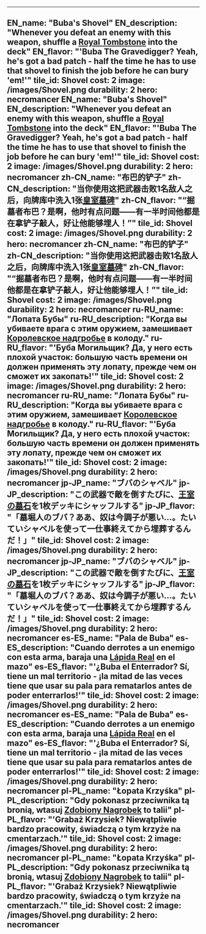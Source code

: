 ---

EN_name: "Buba's Shovel"
EN_description: "Whenever you defeat an enemy with this weapon, shuffle a <a href = '../en/items#RoyalTombstone'>Royal Tombstone</a> into the deck"
EN_flavor: "'Buba The Gravedigger? Yeah, he's got a bad patch - half the time he has to use that shovel to finish the job before he can bury 'em!'"
tile_id: Shovel
cost: 2
image: /images/Shovel.png
durability: 2
hero: necromancer
EN_name: "Buba's Shovel"
EN_description: "Whenever you defeat an enemy with this weapon, shuffle a <a href = '../en/items#RoyalTombstone'>Royal Tombstone</a> into the deck"
EN_flavor: "'Buba The Gravedigger? Yeah, he's got a bad patch - half the time he has to use that shovel to finish the job before he can bury 'em!'"
tile_id: Shovel
cost: 2
image: /images/Shovel.png
durability: 2
hero: necromancer
zh-CN_name: "布巴的铲子"
zh-CN_description: "当你使用这把武器击败1名敌人之后，向牌库中洗入1张<a href = '../zh_cn/items#RoyalTombstone'>皇室墓碑</a>"
zh-CN_flavor: "“掘墓者布巴？是啊，他时有点问题——有一半时间他都是在拿铲子敲人，好让他能够埋人！”"
tile_id: Shovel
cost: 2
image: /images/Shovel.png
durability: 2
hero: necromancer
zh-CN_name: "布巴的铲子"
zh-CN_description: "当你使用这把武器击败1名敌人之后，向牌库中洗入1张<a href = '../zh_cn/items#RoyalTombstone'>皇室墓碑</a>"
zh-CN_flavor: "“掘墓者布巴？是啊，他时有点问题——有一半时间他都是在拿铲子敲人，好让他能够埋人！”"
tile_id: Shovel
cost: 2
image: /images/Shovel.png
durability: 2
hero: necromancer
ru-RU_name: "Лопата Бубы"
ru-RU_description: "Когда вы убиваете врага с этим оружием, замешивает <a href = '../ru_ru/items#RoyalTombstone'>Королевское надгробье</a> в колоду."
ru-RU_flavor: "'Буба Могильщик? Да, у него есть плохой участок: большую часть времени он должен применять эту лопату, прежде чем он сможет их закопать!'"
tile_id: Shovel
cost: 2
image: /images/Shovel.png
durability: 2
hero: necromancer
ru-RU_name: "Лопата Бубы"
ru-RU_description: "Когда вы убиваете врага с этим оружием, замешивает <a href = '../ru_ru/items#RoyalTombstone'>Королевское надгробье</a> в колоду."
ru-RU_flavor: "'Буба Могильщик? Да, у него есть плохой участок: большую часть времени он должен применять эту лопату, прежде чем он сможет их закопать!'"
tile_id: Shovel
cost: 2
image: /images/Shovel.png
durability: 2
hero: necromancer
jp-JP_name: "ブバのシャベル"
jp-JP_description: "この武器で敵を倒すたびに、<a href = '../jp_jp/items#RoyalTombstone'>王室の墓石</a>を1枚デッキにシャッフルする"
jp-JP_flavor: "「墓堀人のブバ？ああ、奴は今調子が悪い…。たいていシャベルを使って一仕事終えてから埋葬するんだ！」"
tile_id: Shovel
cost: 2
image: /images/Shovel.png
durability: 2
hero: necromancer
jp-JP_name: "ブバのシャベル"
jp-JP_description: "この武器で敵を倒すたびに、<a href = '../jp_jp/items#RoyalTombstone'>王室の墓石</a>を1枚デッキにシャッフルする"
jp-JP_flavor: "「墓堀人のブバ？ああ、奴は今調子が悪い…。たいていシャベルを使って一仕事終えてから埋葬するんだ！」"
tile_id: Shovel
cost: 2
image: /images/Shovel.png
durability: 2
hero: necromancer
es-ES_name: "Pala de Buba"
es-ES_description: "Cuando derrotes a un enemigo con esta arma, baraja una <a href = '../es_es/items#RoyalTombstone'>Lápida Real</a> en el mazo"
es-ES_flavor: "'¿Buba el Enterrador? Sí, tiene un mal territorio - ¡la mitad de las veces tiene que usar su pala para rematarlos antes de poder enterrarlos!'"
tile_id: Shovel
cost: 2
image: /images/Shovel.png
durability: 2
hero: necromancer
es-ES_name: "Pala de Buba"
es-ES_description: "Cuando derrotes a un enemigo con esta arma, baraja una <a href = '../es_es/items#RoyalTombstone'>Lápida Real</a> en el mazo"
es-ES_flavor: "'¿Buba el Enterrador? Sí, tiene un mal territorio - ¡la mitad de las veces tiene que usar su pala para rematarlos antes de poder enterrarlos!'"
tile_id: Shovel
cost: 2
image: /images/Shovel.png
durability: 2
hero: necromancer
pl-PL_name: "Łopata Krzyśka"
pl-PL_description: "Gdy pokonasz przeciwnika tą bronią, wtasuj <a href = '../pl_pl/items#RoyalTombstone'>Zdobiony Nagrobek</a> to talii"
pl-PL_flavor: "'Grabaż Krzysiek? Niewątpliwie bardzo pracowity, świadczą o tym krzyże na cmentarzach.'"
tile_id: Shovel
cost: 2
image: /images/Shovel.png
durability: 2
hero: necromancer
pl-PL_name: "Łopata Krzyśka"
pl-PL_description: "Gdy pokonasz przeciwnika tą bronią, wtasuj <a href = '../pl_pl/items#RoyalTombstone'>Zdobiony Nagrobek</a> to talii"
pl-PL_flavor: "'Grabaż Krzysiek? Niewątpliwie bardzo pracowity, świadczą o tym krzyże na cmentarzach.'"
tile_id: Shovel
cost: 2
image: /images/Shovel.png
durability: 2
hero: necromancer
---